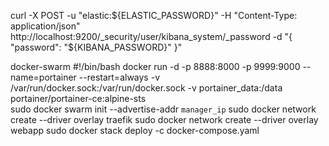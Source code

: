 curl -X POST -u "elastic:${ELASTIC_PASSWORD}" -H "Content-Type: application/json" http://localhost:9200/_security/user/kibana_system/_password -d "{ \"password\": \"${KIBANA_PASSWORD}\" }"

docker-swarm
#!/bin/bash
docker run -d -p 8888:8000 -p 9999:9000 --name=portainer --restart=always -v /var/run/docker.sock:/var/run/docker.sock -v portainer_data:/data portainer/portainer-ce:alpine-sts  
sudo docker swarm init --advertise-addr `manager_ip`
sudo docker network create --driver overlay traefik
sudo docker network create --driver overlay webapp
sudo docker stack deploy -c docker-compose.yaml
